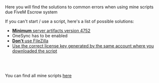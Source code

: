 Here you will find the solutions to common errors when using mine scripts due FiveM Escrow system

If you can't start / use a script, here's a list of possible solutions:

* [**Minimum** server artifacts version 4752](error_parsing_script)
* OneSync has to be enabled
* [**Don't** use FileZilla](failed_to_verify_protected_resource)
* [Use the correct license key generated by the same account where you downloaded the script](wrong_license)

<br><br><br>
You can find all mine scripts [here](https://jaksam1074-fivem-scripts.tebex.io/category/1712794)